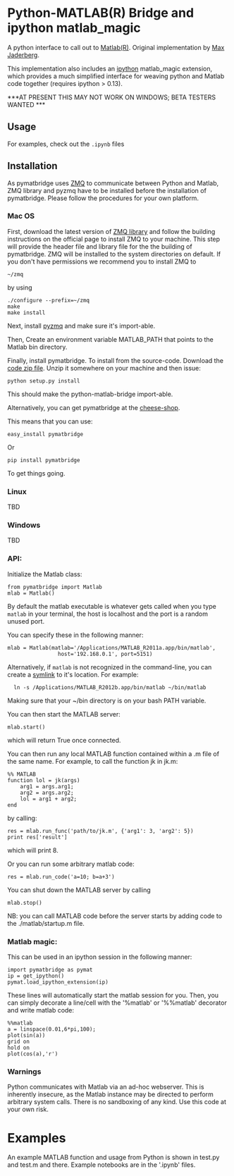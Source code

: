 # Python-MATLAB(R) Bridge and ipython matlab_magic

A python interface to call out to [Matlab(R)](http://mathworks.com). Original
implementation by [Max Jaderberg](http://www.maxjaderberg.com/).

This implementation also includes an [ipython](http://ipython.org) matlab_magic
extension, which provides a much simplified interface for weaving python and
Matlab code together (requires ipython > 0.13).  


***AT PRESENT THIS MAY NOT WORK ON WINDOWS; BETA TESTERS WANTED ***

## Usage

For examples, check out the `.ipynb` files

## Installation

As pymatbridge uses [ZMQ](http://zeromq.org/) to communicate between Python and 
Matlab, ZMQ library and pyzmq have to be installed before the installation of 
pymatbridge. Please follow the procedures for your own platform. 

### Mac OS

First, download the latest version of [ZMQ library](http://zeromq.org/intro:get-the-software)
and follow the building instructions on the official page to install ZMQ to your machine.
This step will provide the header file and library file for the the building of pymatbridge.
ZMQ will be installed to the system directories on default. If you don't have permissions 
we recommend you to install ZMQ to 

	~/zmq

by using 

	./configure --prefix=~/zmq
	make
	make install
	
Next, install [pyzmq](http://zeromq.org/bindings:python) and make sure it's import-able.

Then, Create an environment variable MATLAB_PATH that points to the Matlab bin directory.

Finally, install pymatbridge. 
To install from the source-code. Download the [code zip
file](https://github.com/arokem/python-matlab-bridge/archive/master.zip). Unzip
it somewhere on your machine and then issue:

	python setup.py install

This should make the python-matlab-bridge import-able.

Alternatively, you can get pymatbridge at the
[cheese-shop](https://pypi.python.org/pypi/pymatbridge).

This means that you can use:

    easy_install pymatbridge

Or

    pip install pymatbridge

To get things going.


### Linux

TBD

### Windows

TBD

### API: 

Initialize the Matlab class:

    from pymatbridge import Matlab
    mlab = Matlab()

By default the matlab executable is whatever gets called when you type `matlab`
in your terminal, the host is localhost and the port is a random unused port.

You can specify these in the following manner: 

    mlab = Matlab(matlab='/Applications/MATLAB_R2011a.app/bin/matlab',
                    host='192.168.0.1', port=5151)

Alternatively, if `matlab` is not recognized in the command-line, you can
create a [symlink](http://en.wikipedia.org/wiki/Symbolic_link) to it's
location. For example:

	  ln -s /Applications/MATLAB_R2012b.app/bin/matlab ~/bin/matlab

Making sure that your ~/bin directory is on your bash PATH variable.
	  
You can then start the MATLAB server:

    mlab.start()

which will return True once connected.

You can then run any local MATLAB function contained within a .m file of the
same name. For example, to call the function jk in jk.m:

    %% MATLAB
    function lol = jk(args)
        arg1 = args.arg1;
        arg2 = args.arg2;
        lol = arg1 + arg2;
    end

by calling:

    res = mlab.run_func('path/to/jk.m', {'arg1': 3, 'arg2': 5})
    print res['result']

which will print 8.

Or you can run some arbitrary matlab code:

    res = mlab.run_code('a=10; b=a+3')

You can shut down the MATLAB server by calling

    mlab.stop()

NB: you can call MATLAB code before the server starts by adding code to the ./matlab/startup.m file.


### Matlab magic: 

This can be used in an ipython session in the following manner:

    import pymatbridge as pymat
    ip = get_ipython()
    pymat.load_ipython_extension(ip)

These lines will automatically start the matlab session for you. Then, you can
simply decorate a line/cell with the '%matlab' or '%%matlab' decorator and
write matlab code:

    %%matlab 
    a = linspace(0.01,6*pi,100);
    plot(sin(a))
    grid on
    hold on
    plot(cos(a),'r')

### Warnings

Python communicates with Matlab via an ad-hoc webserver. This is inherently
insecure, as the Matlab instance may be directed to perform arbitrary system
calls. There is no sandboxing of any kind. Use this code at your own risk.

# Examples

An example MATLAB function and usage from Python is shown in test.py and test.m
and there. Example notebooks are in the '.ipynb' files. 


